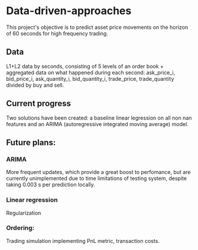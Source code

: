 # Data-driven-approaches
This project's objective is to predict asset price movements on the horizon of 60 seconds for high frequency trading. 

## Data
L1+L2 data by seconds, consisting of 5 levels of an order book + aggregated data on what happened during each second:
ask_price_i, bid_price_i, ask_quantity_i, bid_quantity_i, trade_price, trade_quantity divided by buy and sell.

## Current progress
Two solutions have been created: a baseline linear legression on all non nan features and an ARIMA (autoregressive integrated moving average) model.

## Future plans:
### ARIMA
More frequent updates, which provide a great boost to perfomance, but are currently unimplemented due to time limitations of testing system, despite taking 0.003 s per prediction locally.

### Linear regression
Regularization

### Ordering:
Trading simulation implementing PnL metric, transaction costs.

